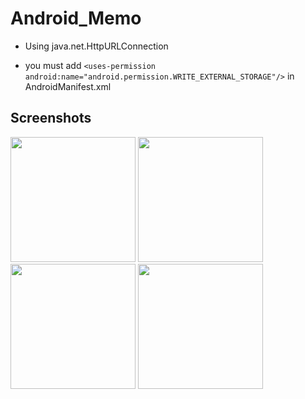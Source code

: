 # Android_Memo

* Using java.net.HttpURLConnection

* you must add `<uses-permission android:name="android.permission.WRITE_EXTERNAL_STORAGE"/>` in AndroidManifest.xml

Screenshots
-----------

<div>
<img width="200" src="https://user-images.githubusercontent.com/37185394/52102868-0ff77880-2626-11e9-8418-88fd165b2635.PNG"/>
<img width="200" src="https://user-images.githubusercontent.com/37185394/52102858-fd7d3f00-2625-11e9-849b-802880ae41e6.PNG"/>
<img width="200" src="https://user-images.githubusercontent.com/37185394/52102856-fce4a880-2625-11e9-8443-9a20f2e6cbec.PNG"/>
<img width="200" src="https://user-images.githubusercontent.com/37185394/52102860-fd7d3f00-2625-11e9-8316-84da60ff2524.PNG"/>
</div>
